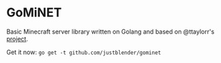 # GoMiNET
Basic Minecraft server library written on Golang and based on @ttaylorr's [project](https://github.com/ttaylorr/minecraft).

Get it now:
`go get -t github.com/justblender/gominet`
